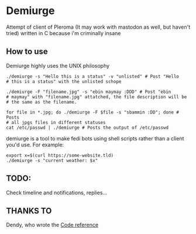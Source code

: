 # Demiurge

Attempt of client of Pleroma (It may work with mastodon as well, but
haven\'t tried) written in C because i\'m criminally insane

## How to use

Demiurge highly uses the UNIX philosophy

``` shell
./demiurge -s "Hello this is a status" -v "unlisted" # Post "Hello
# this is a status" with the unlisted schope

./demiurge -F "filename.jpg" -s "ebin maymay :DDD" # Post "ebin
# maymay" with "filename.jpg" attatched, the file description will be
# the same as the filename.

for file in *.jpg; do ./demiurge -F $file -s "sbammin :DD"; done # Posts
# all jpgs files in different statuses
cat /etc/passwd | ./demiurge # Posts the output of /etc/passwd
```

demiurge is a tool to make fedi bots using shell scripts rather than a
client you\'d use. For example:

``` shell
export x=$(curl https://some-website.tld)
./demiurge -s "current weather: $x"
```

## TODO:

Check timeline and notifications, replies...

## THANKS TO

Dendy, who wrote the [Code
reference](https://git.fai.su/dendy/fedibooru)
